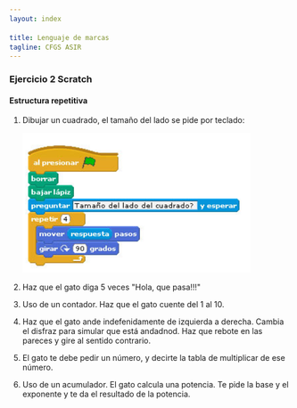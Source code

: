 ```yaml
---
layout: index

title: Lenguaje de marcas
tagline: CFGS ASIR
---
```


### Ejercicio 2 Scratch

#### Estructura repetitiva

1. Dibujar un cuadrado, el tamaño del lado se pide por teclado:

	![scratch](img/scratch2.png)

2. Haz que el gato diga 5 veces "Hola, que pasa!!!"
3. Uso de un contador. Haz que el gato cuente del 1 al 10.
4. Haz que el gato ande indefenidamente de izquierda a derecha. Cambia el disfraz para simular que está andadnod. Haz que rebote en las pareces y gire al sentido contrario.
5. El gato te debe pedir un número, y decirte la tabla de multiplicar de ese número.
6. Uso de un acumulador. El gato calcula una potencia. Te pide la base y el exponente y te da el resultado de la potencia.
 